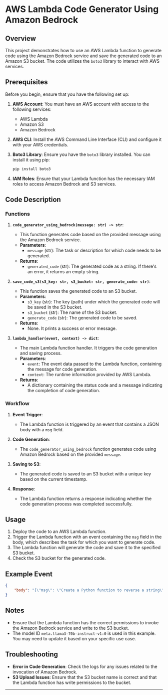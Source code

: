 
# AWS Lambda Code Generator Using Amazon Bedrock

## Overview

This project demonstrates how to use an AWS Lambda function to generate code using the Amazon Bedrock service and save the generated code to an Amazon S3 bucket. The code utilizes the `boto3` library to interact with AWS services.

## Prerequisites

Before you begin, ensure that you have the following set up:

1. **AWS Account**: You must have an AWS account with access to the following services:
   - AWS Lambda
   - Amazon S3
   - Amazon Bedrock

2. **AWS CLI**: Install the AWS Command Line Interface (CLI) and configure it with your AWS credentials.

3. **Boto3 Library**: Ensure you have the `boto3` library installed. You can install it using pip:

   ```bash
   pip install boto3
   ```

4. **IAM Roles**: Ensure that your Lambda function has the necessary IAM roles to access Amazon Bedrock and S3 services.

## Code Description

### Functions

1. **`code_generator_using_bedrock(message: str) -> str`**:
   - This function generates code based on the provided message using the Amazon Bedrock service.
   - **Parameters**:
     - `message` (str): The task or description for which code needs to be generated.
   - **Returns**:
     - `generated_code` (str): The generated code as a string. If there's an error, it returns an empty string.

2. **`save_code_s3(s3_key: str, s3_bucket: str, generate_code: str)`**:
   - This function saves the generated code to an S3 bucket.
   - **Parameters**:
     - `s3_key` (str): The key (path) under which the generated code will be saved in the S3 bucket.
     - `s3_bucket` (str): The name of the S3 bucket.
     - `generate_code` (str): The generated code to be saved.
   - **Returns**:
     - None. It prints a success or error message.

3. **`lambda_handler(event, context) -> dict`**:
   - The main Lambda function handler. It triggers the code generation and saving process.
   - **Parameters**:
     - `event`: The event data passed to the Lambda function, containing the message for code generation.
     - `context`: The runtime information provided by AWS Lambda.
   - **Returns**:
     - A dictionary containing the status code and a message indicating the completion of code generation.

### Workflow

1. **Event Trigger**:
   - The Lambda function is triggered by an event that contains a JSON body with a `msg` field.

2. **Code Generation**:
   - The `code_generator_using_bedrock` function generates code using Amazon Bedrock based on the provided `message`.

3. **Saving to S3**:
   - The generated code is saved to an S3 bucket with a unique key based on the current timestamp.

4. **Response**:
   - The Lambda function returns a response indicating whether the code generation process was completed successfully.

## Usage

1. Deploy the code to an AWS Lambda function.
2. Trigger the Lambda function with an event containing the `msg` field in the body, which describes the task for which you want to generate code.
3. The Lambda function will generate the code and save it to the specified S3 bucket.
4. Check the S3 bucket for the generated code.

## Example Event

```json
{
    "body": "{\"msg\": \"Create a Python function to reverse a string\"}"
}
```

## Notes

- Ensure that the Lambda function has the correct permissions to invoke the Amazon Bedrock service and write to the S3 bucket.
- The model ID `meta.llama3-70b-instruct-v1:0` is used in this example. You may need to update it based on your specific use case.

## Troubleshooting

- **Error in Code Generation**: Check the logs for any issues related to the invocation of Amazon Bedrock.
- **S3 Upload Issues**: Ensure that the S3 bucket name is correct and that the Lambda function has write permissions to the bucket.

---
